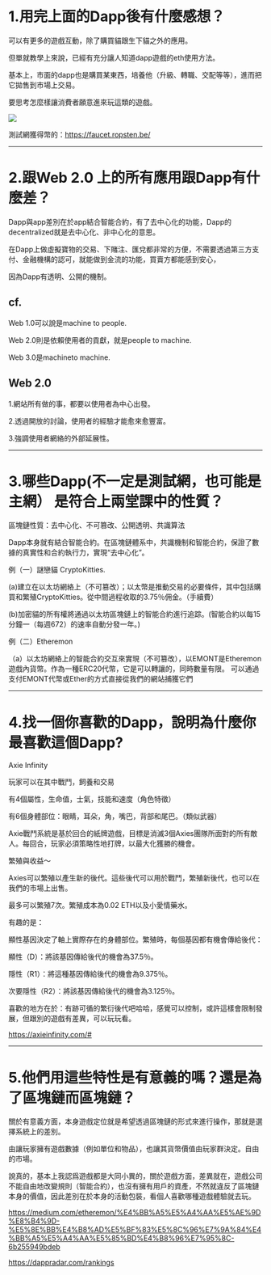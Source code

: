 1.用完上面的Dapp後有什麼感想？  
=============

可以有更多的遊戲互動，除了購買貓跟生下貓之外的應用。

但單就教學上來說，已經有充分讓人知道dapp遊戲的eth使用方法。

基本上，市面的dapp也是購買某東西，培養他（升級、轉職、交配等等），進而把它拋售到市場上交易。

要思考怎麼樣讓消費者願意進來玩這類的遊戲。


![](https://i.imgur.com/nrtZFws.png)


測試網獲得幣的：https://faucet.ropsten.be/

***

2.跟Web 2.0 上的所有應用跟Dapp有什麼差？
=============

Dapp與app差別在於app結合智能合約，有了去中心化的功能，Dapp的decentralized就是去中心化、非中心化的意思。

在Dapp上做虛擬寶物的交易、下賭注、匯兌都非常的方便，不需要透過第三方支付、金融機構的認可，就能做到金流的功能，買賣方都能感到安心，

因為Dapp有透明、公開的機制。

cf.
-------------
Web 1.0可以說是machine to people. 

Web 2.0則是依賴使用者的貢獻，就是people to machine. 

Web 3.0是machineto machine. 


**Web 2.0**
-------------
1.網站所有做的事，都要以使用者為中心出發。 

2.透過開放的討論，使用者的經驗才能愈來愈豐富。

3.強調使用者網絡的外部延展性。

***

3.哪些Dapp(不一定是測試網，也可能是主網） 是符合上兩堂課中的性質？
=============

區塊鏈性質：去中心化、不可篡改、公開透明、共識算法

Dapp本身就有結合智能合約。在區塊鏈體系中，共識機制和智能合約，保證了數據的真實性和合約執行力，實現“去中心化”。

例（一）謎戀貓 CryptoKitties. 

(a)建立在以太坊網絡上（不可篡改）；以太幣是推動交易的必要條件，其中包括購買和繁殖CryptoKitties。從中間過程收取的3.75％佣金。（手續費）

(b)加密貓的所有權將通過以太坊區塊鏈上的智能合約進行追踪。(智能合約以每15分鐘一（每週672）的速率自動分發一年。)

例（二）Etheremon

（a）以太坊網絡上的智能合約交互來實現（不可篡改），以EMONT是Etheremon遊戲內貨幣。作為一種ERC20代幣，它是可以轉讓的，同時數量有限。
    可以通過支付EMONT代幣或Ether的方式直接從我們的網站捕獲它們


***
4.找一個你喜歡的Dapp，說明為什麼你最喜歡這個Dapp?
=============
Axie Infinity

玩家可以在其中戰鬥，飼養和交易

有4個屬性，生命值，士氣，技能和速度（角色特徵）

有6個身體部位：眼睛，耳朵，角，嘴巴，背部和尾巴。（類似武器）

Axie戰鬥系統是基於回合的紙牌遊戲，目標是消滅3個Axies團隊所面對的所有敵人。每回合，玩家必須策略性地打牌，以最大化獲勝的機會。

繁殖與收益～

Axies可以繁殖以產生新的後代。這些後代可以用於戰鬥，繁殖新後代，也可以在我們的市場上出售。

最多可以繁殖7次。繁殖成本為0.02 ETH以及小愛情藥水。

有趣的是：

顯性基因決定了軸上實際存在的身體部位。繁殖時，每個基因都有機會傳給後代：

顯性（D）：將該基因傳給後代的機會為37.5％。

隱性（R1）：將這種基因傳給後代的機會為9.375％。

次要隱性（R2）：將該基因傳給後代的機會為3.125％。

喜歡的地方在於：有跡可循的繁衍後代吧哈哈，感覺可以控制，或許這樣會限制發展，但跟別的遊戲有差異，可以玩玩看。



https://axieinfinity.com/#


***
5.他們用這些特性是有意義的嗎？還是為了區塊鏈而區塊鏈？
=============
關於有意義方面，本身遊戲定位就是希望透過區塊鏈的形式來進行操作，那就是選擇系統上的差別。

由讓玩家擁有遊戲數據（例如單位和物品），也讓其貨幣價值由玩家群決定。自由的市場。

說真的，基本上我認爲遊戲都是大同小異的，關於遊戲方面，差異就在，遊戲公司不能自由地改變規則（智能合約），也沒有擁有用戶的資產，不然就違反了區塊鏈本身的價值，因此差別在於本身的活動包裝，看個人喜歡哪種遊戲體驗就去玩。


https://medium.com/etheremon/%E4%BB%A5%E5%A4%AA%E5%AE%9D%E8%B4%9D-%E5%8E%BB%E4%B8%AD%E5%BF%83%E5%8C%96%E7%9A%84%E4%BB%A5%E5%A4%AA%E5%85%BD%E4%B8%96%E7%95%8C-6b255949bdeb

https://dappradar.com/rankings

